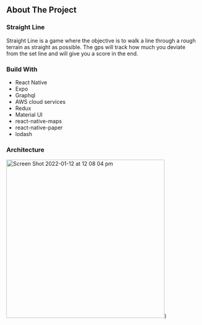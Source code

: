 ## About The Project

### Straight Line 

Straight Line is a game where the objective is to walk a line through a rough terrain as straight as possible. 
The gps will track how much you deviate from the set line and will give you a score in the end. 

### Build With

* React Native
* Expo
* Graphql
* AWS cloud services
* Redux
* Material UI
* react-native-maps
* react-native-paper
* lodash

### Architecture

<img width="417" alt="Screen Shot 2022-01-12 at 12 08 04 pm" src="https://user-images.githubusercontent.com/73681740/149047481-5242e107-b043-4bf4-843c-e3f7dba210e4.png">)
